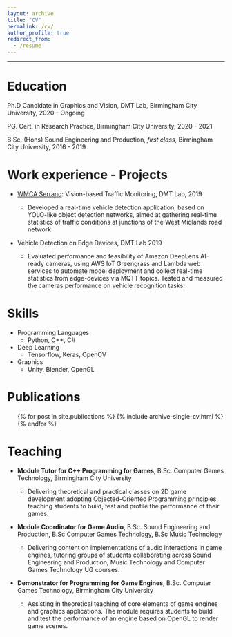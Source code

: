```yaml
---
layout: archive
title: "CV"
permalink: /cv/
author_profile: true
redirect_from:
  - /resume
---
```


--- 

Education
======
Ph.D Candidate in Graphics and Vision, DMT Lab, Birmingham City University, 2020 - Ongoing

PG. Cert. in Research Practice, Birmingham City University, 2020 - 2021

B.Sc. (Hons) Sound Engineering and Production, _first class_,  Birmingham City University, 2016 - 2019 



Work experience - Projects
======
* [WMCA Serrano](https://www.bcu.ac.uk/computing/research/digital-media-technology/research-projects/a-vision-based-system-for-road-traffic-monitoring): Vision-based Traffic Monitoring, DMT Lab, 2019
  - Developed a real-time vehicle detection application, based on YOLO-like object detection networks, aimed at gathering real-time statistics of traffic conditions at junctions of the West Midlands road network.

* Vehicle Detection on Edge Devices, DMT Lab 2019
  - Evaluated performance and feasibility of Amazon DeepLens AI-ready cameras, using AWS IoT Greengrass and Lambda web services to automate model deployment and collect real-time statistics from edge-devices via MQTT topics. Tested and measured the cameras performance on vehicle recognition tasks.
  
Skills
======
* Programming Languages
  * Python, C++, C#
* Deep Learning
  * Tensorflow, Keras, OpenCV
* Graphics
  * Unity, Blender, OpenGL

Publications
======
  <ul>{% for post in site.publications %}
    {% include archive-single-cv.html %}
  {% endfor %}</ul>
  
Teaching
======
* **Module Tutor for C++ Programming for Games**, B.Sc. Computer Games Technology, Birmingham City University
  - Delivering theoretical and practical classes on 2D game development adopting Objected-Oriented Programming principles, teaching students to build, test and profile the performance of their games.

* **Module Coordinator for Game Audio**, B.Sc. Sound Engineering and Production, B.Sc Computer Games Technology, B.Sc Music Technology
  - Delivering content on implementations of audio interactions in game engines, tutoring groups of students collaborating across Sound Engineering and Production, Music Technology and Computer Games Technology UG courses.

* **Demonstrator for Programming for Game Engines**, B.Sc. Computer Games Technology, Birmingham City University
  - Assisting in theoretical teaching of core elements of game engines and graphics applications. The module requires students to build and test the performance of an engine based on OpenGL to render game scenes.
